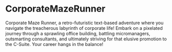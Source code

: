 # CorporateMazeRunner
Corporate Maze Runner, a retro-futuristic text-based adventure where you navigate the treacherous labyrinth of corporate life! Embark on a pixelated journey through a sprawling office building, battling micromanagers, outsmarting consultants, and ultimately striving for that elusive promotion to the C-Suite. Your career hangs in the balance!
